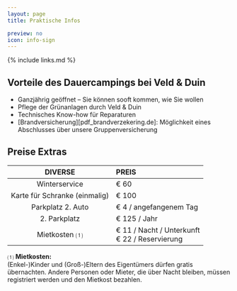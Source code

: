 ```yaml
---
layout: page
title: Praktische Infos

preview: no
icon: info-sign
---
```


{% include links.md %}

## Vorteile des Dauercampings bei Veld & Duin

- Ganzjährig geöffnet –  Sie können sooft kommen, wie Sie wollen
- Pflege der Grünanlagen durch Veld & Duin
- Technisches Know-how für Reparaturen
- [Brandversicherung][pdf_brandverzekering.de]: Möglichkeit eines Abschlusses über unsere Gruppenversicherung


## Preise Extras

DIVERSE                       |PREIS           
:----------------------------:|:---------------
Winterservice                 |€ 60
Karte für Schranke (einmalig) |€ 100          
Parkplatz 2. Auto             |€ 4 / angefangenem Tag  
2. Parkplatz                  |€ 125 / Jahr       
Mietkosten ⑴                 |€ 11 / Nacht / Unterkunft <br> € 22 / Reservierung


⑴ **Mietkosten:**<br> (Enkel-)Kinder und (Groß-)Eltern des Eigentümers dürfen gratis übernachten. Andere Personen oder Mieter, die über Nacht bleiben, müssen registriert werden und den Mietkost bezahlen.
